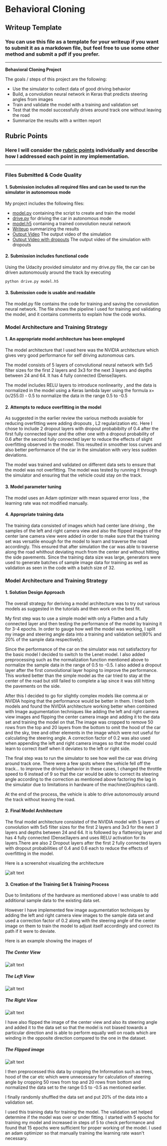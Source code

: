 # **Behavioral Cloning** 

## Writeup Template

### You can use this file as a template for your writeup if you want to submit it as a markdown file, but feel free to use some other method and submit a pdf if you prefer.

---

**Behavioral Cloning Project**

The goals / steps of this project are the following:
* Use the simulator to collect data of good driving behavior
* Build, a convolution neural network in Keras that predicts steering angles from images
* Train and validate the model with a training and validation set
* Test that the model successfully drives around track one without leaving the road
* Summarize the results with a written report


[//]: # (Image References)

[image1]: ./writeup_images/ModelSummary.png "Model Visualization"
[image2]: ./writeup_images/Center_image_example.jpg "Center"
[image3]: ./writeup_images/Left_image_example.jpg "Left"
[image4]: ./writeup_images/Right_image_example.jpg "Right"
[image5]: ./writeup_images/Center_image_example_flipped.jpg "CenterFlipped"


## Rubric Points
### Here I will consider the [rubric points](https://review.udacity.com/#!/rubrics/432/view) individually and describe how I addressed each point in my implementation.  

---
### Files Submitted & Code Quality

#### 1. Submission includes all required files and can be used to run the simulator in autonomous mode

My project includes the following files:
* [model.py](https://github.com/AkshathaHolla91/CarND-Behavioral-Cloning-P3/blob/master/model.py)  containing the script to create and train the model
* [drive.py](https://github.com/AkshathaHolla91/CarND-Behavioral-Cloning-P3/blob/master/drive.py)  for driving the car in autonomous mode
* [model.h5](https://github.com/AkshathaHolla91/CarND-Behavioral-Cloning-P3/blob/master/model.h5)  containing a trained convolution neural network 
* [Writeup](https://github.com/AkshathaHolla91/CarND-Behavioral-Cloning-P3/blob/master/writeup_report.md)  summarizing the results
* [Output Video](https://github.com/AkshathaHolla91/CarND-Behavioral-Cloning-P3/blob/master/Output_video.mp4) The output video of the simulation
* [Output Video with dropouts](https://github.com/AkshathaHolla91/CarND-Behavioral-Cloning-P3/blob/master/Output_dropouts.mp4)  The output video of the simulation with dropouts

#### 2. Submission includes functional code
Using the Udacity provided simulator and my drive.py file, the car can be driven autonomously around the track by executing 
```sh
python drive.py model.h5
```

#### 3. Submission code is usable and readable

The model.py file contains the code for training and saving the convolution neural network. The file shows the pipeline I used for training and validating the model, and it contains comments to explain how the code works.

### Model Architecture and Training Strategy

#### 1. An appropriate model architecture has been employed

The model architecture that I used here was the NVIDIA architecture which gives very good performance for self driving autonomous cars.

The model consists of 5 layers of  convolutional neural network with 5x5 filter sizes for the first 2 layers and 3x3 for the next 3 layers  and depths between 24 and 64. It has 4 fully connected (Dense)layers.

The model includes RELU layers to introduce nonlinearity , and the data is normalized in the model using a Keras lambda layer using the formula
x= (x/255.0) - 0.5 to normalize the data in the range 0.5 to -0.5

#### 2. Attempts to reduce overfitting in the model

As suggested in the earlier review the various methods avaiable for reducing overfitting were adding dropouts , L2 regularization etc. Here I chose to include 2 dropout layers with dropout probabibilty of 0.4 after the first  fully connected layer and the other one with a dropout probability of 0.6 after the second fully connected layer to reduce the effects of slight overfitting observed in the model. This resulted in 
smoother loss curves and also better performance of the car in the simulation with very less sudden deviations.

The model was trained and validated on different data sets to ensure that the model was not overfitting. The model was tested by running it through the simulator and ensuring that the vehicle could stay on the track.

#### 3. Model parameter tuning

The model uses an Adam optimizer with mean squared error loss , the learning rate was not modified manually.

#### 4. Appropriate training data

The training data consisted of images which had center lane driving , the samples of the left and right camera view and also the flipped images of the center lane camera view were added in order to make sure that the training set was versatile enough for the model to learn and traverse the road accordingly. This ensured that after simulation the car was able to traverse along the road whithout deviating much from the center and without hitting the side pavements. Since the training data size was large, generators were used to generate batches of sample image data for training as well as validation as seen in the code with a batch size of 32.

### Model Architecture and Training Strategy

#### 1. Solution Design Approach

The overall strategy for deriving a model architecture was to try out various models as suggested in the tutorials and then work on the best fit.

My first step was to use a simple model with only a Flatten and a fully connected layer and then testing the performance of the model by training it for 3-4 epochs. In order to gauge how well the model was working, I split my image and steering angle data into a training and validation set(80% and 20% of the sample data respectively).

Since the performance of the car on the simulator was not satisfactory for the basic model I decided to switch to the Lenet model. I also added preprocessing such as the  normalization function mentioned above to normalize the sample data in the range of 0.5 to -0.5. I also added a dropout layer  after the first convolutional layer hoping to improve the performance. This worked better than the simple model as the car tried to stay at the center of the road but still failed to complete a lap since it was still hitting the pavements on the side. 

After this I decided to go for slightly complex models like comma.ai or NVIDIA hoping that the performance would be better in them. I tried both models and found the NVIDIA architecture working better when combined with Image augumentation techniques like adding the left and right camera view images and flipping the center camera image and adding it to the data set and training the model on that.The image was cropped to remove 50 rows from the top and 20 layers from the bottom to omit the hood of the car and the sky, tree and other elements in the image which were not useful for calculating the steering angle. A correction factor of 0.2 was also used when appending the left and right camera images so that the model could learn to correct itself when it deviates to the left or right side.


The final step was to run the simulator to see how well the car was driving around track one. There were a few spots where the vehicle fell off the track... to improve the driving behavior in these cases, I changed the throttle speed to 6 instead of 9 so that the car would be able to correct its steering angle according to the correction as mentioned above factoring the lag in the simulator due to limitations in hardware of the machine(Graphics card).

At the end of the process, the vehicle is able to drive autonomously around the track without leaving the road.

#### 2. Final Model Architecture

The final model architecture consisted of the NVIDIA model with 5 layers of  convolution with 5x5 filter sizes for the first 2 layers and 3x3 for the next 3 layers and depths between 24 and 64. It is followed by a flattening layer and has 4 fully connected (Dense)layers and uses RELU activation for its layers.There are also 2 Dropout layers after the first 2 fully connected layers with dropout probabilities of 0.4 and 0.6 each to reduce the effects of overfitting in the model.

Here is a screenshot  visualizing  the architecture 

![alt text][image1]

#### 3. Creation of the Training Set & Training Process

Due to limitations of the hardware as mentioned above I was unable to add additional sample data to the existing data set.

However I have implemented few image augumentation techniques by adding the left and right camera view images  to the sample data set and used a correction factor of 0.2 along with the steering angle of the center image on them to train the model to adjust itself accordingly and correct its path if it were to deviate.

Here is an example showing the images of 

##### The Center View 
![alt text][image2]

##### The Left View 

![alt text][image3]

##### The Right View 

![alt text][image4]

I have also flipped the image of the center view and also its steering angle and added it to the data set so that the model is not biased towards a particular direction and is able to perform equally well on roads which are winding in the opposite direction compared to the one in the dataset.

##### The Flipped image

![alt text][image5]


 I then preprocessed this data by cropping the Information such as trees, hood of the car etc which were unnecessary for calculation of steering angle by cropping 50 rows from top and 20 rows from bottom and normalized the data set to the range 0.5 to -0.5 as mentioned earlier.


I finally randomly shuffled the data set and put 20% of the data into a validation set. 

I used this training data for training the model. The validation set helped determine if the model was over or under fitting. I started with 5 epochs for training my model and increased in steps of 5 to check performance and found that 15 epochs were sufficient for proper working of the model. I used an adam optimizer so that manually training the learning rate wasn't necessary.
